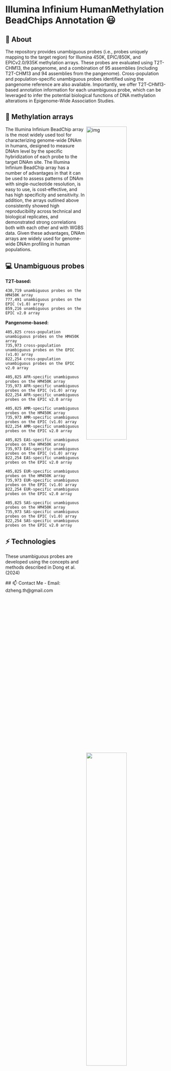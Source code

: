 # Illumina Infinium HumanMethylation BeadChips Annotation 😃

## 🧐 About
The repository provides unambiguous probes (i.e., probes uniquely mapping to the target region) for Illumina 450K, EPIC/850K, and EPICv2.0/935K methylation arrays. These probes are evaluated using T2T-CHM13, the pangenome, and a combination of 95 assemblies (including T2T-CHM13 and 94 assemblies from the pangenome). Cross-population and population-specific unambiguous probes identified using the pangenome reference are also available. Importantly, we offer T2T-CHM13-based annotation information for each unambiguous probe, which can be leveraged to infer the potential biological functions of DNA methylation alterations in Epigenome-Wide Association Studies.

## 👯 Methylation arrays
<img align="right" alt="img" src="https://github.com/user-attachments/assets/47086cb5-d0e1-4373-9860-ff071b614526" width="50%" height="auto" />
The Illumina Infinium BeadChip array is the most widely used tool for characterizing genome-wide DNAm in humans, designed to measure DNAm level by the specific hybridization of each probe to the target DNAm site. The Illumina Infinium BeadChip array has a number of advantages in that it can be used
to assess patterns of DNAm with single-nucleotide resolution, is easy to use, is cost-effective,
and has high specificity and sensitivity. In addition, the arrays outlined above consistently
showed high reproducibility across technical and biological replicates, and demonstrated strong
correlations both with each other and with WGBS data. Given these advantages, DNAm arrays are widely used for genome-wide DNAm profiling in human
populations.

## :computer: Unambiguous probes
<b>T2T-based:</b>

    430,719 unambiguous probes on the HM450K array
    777,491 unambiguous probes on the EPIC (v1.0) array
    859,216 unambiguous probes on the EPIC v2.0 array

<b>Pangenome-based:</b>

    405,825 cross-population unambiguous probes on the HM450K array
    735,973 cross-population unambiguous probes on the EPIC (v1.0) array
    822,254 cross-population unambiguous probes on the EPIC v2.0 array

    405,825 AFR-specific unambiguous probes on the HM450K array
    735,973 AFR-specific unambiguous probes on the EPIC (v1.0) array
    822,254 AFR-specific unambiguous probes on the EPIC v2.0 array    

    405,825 AMR-specific unambiguous probes on the HM450K array
    735,973 AMR-specific unambiguous probes on the EPIC (v1.0) array
    822,254 AMR-specific unambiguous probes on the EPIC v2.0 array    

    405,825 EAS-specific unambiguous probes on the HM450K array
    735,973 EAS-specific unambiguous probes on the EPIC (v1.0) array
    822,254 EAS-specific unambiguous probes on the EPIC v2.0 array    

    405,825 EUR-specific unambiguous probes on the HM450K array
    735,973 EUR-specific unambiguous probes on the EPIC (v1.0) array
    822,254 EUR-specific unambiguous probes on the EPIC v2.0 array  

    405,825 SAS-specific unambiguous probes on the HM450K array
    735,973 SAS-specific unambiguous probes on the EPIC (v1.0) array
    822,254 SAS-specific unambiguous probes on the EPIC v2.0 array  



## ⚡ Technologies
These unambiguous probes are developed using the concepts and methods described in Dong et al. (2024)

<p>
	<img width="50%" align="right" src="https://github-readme-stats.vercel.app/api?username=functionalepigenomics&show_icons=true&hide_border=true" />
## 📫 Contact Me
- Email: dzheng.th@gmail.com

